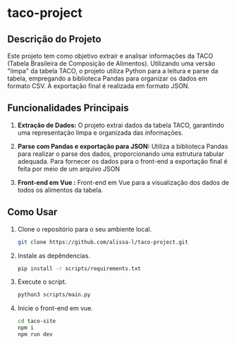 # taco-project

## Descrição do Projeto

Este projeto tem como objetivo extrair e analisar informações da TACO (Tabela Brasileira de Composição de Alimentos). Utilizando uma versão "limpa" da tabela TACO, o projeto utiliza Python para a leitura e parse da tabela, empregando a biblioteca Pandas para organizar os dados em formato CSV. A exportação final é realizada em formato JSON.


## Funcionalidades Principais

1. **Extração de Dados:** O projeto extrai dados da tabela TACO, garantindo uma representação limpa e organizada das informações.

2. **Parse com Pandas e exportação para JSON:** Utiliza a biblioteca Pandas para realizar o parse dos dados, proporcionando uma estrutura tabular adequada. Para fornecer os dados para o front-end a exportação final é feita por meio de um arquivo JSON

3. **Front-end em Vue :** Front-end em Vue para a visualização dos dados de todos os alimentos da tabela.

## Como Usar

1. Clone o repositório para o seu ambiente local.

    ```bash
    git clone https://github.com/alissa-l/taco-project.git
   ```

1. Instale as depêndencias.

    ```bash
    pip install -r scripts/requirements.txt
   ```

1. Execute o script.

    ```bash
    python3 scripts/main.py
   ```

1. Inicie o front-end em vue.

    ```bash
    cd taco-site
    npm i
    npm run dev
   ```
